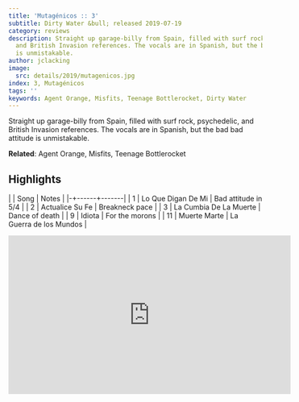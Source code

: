 ```yaml
---
title: 'Mutagénicos :: 3'
subtitle: Dirty Water &bull; released 2019-07-19
category: reviews
description: Straight up garage-billy from Spain, filled with surf rock, psychedelic,
  and British Invasion references. The vocals are in Spanish, but the bad bad attitude
  is unmistakable.
author: jclacking
image:
  src: details/2019/mutagenicos.jpg
index: 3, Mutagénicos
tags: ''
keywords: Agent Orange, Misfits, Teenage Bottlerocket, Dirty Water
---
```

Straight up garage-billy from Spain, filled with surf rock, psychedelic, and British Invasion references. The vocals are in Spanish, but the bad bad attitude is unmistakable.<!--more-->

**Related**: Agent Orange, Misfits, Teenage Bottlerocket

## Highlights

| | Song | Notes |
|-+------+-------|
| 1 | Lo Que Digan De Mi | Bad attitude in 5/4 |
| 2 | Actualice Su Fe | Breakneck pace |
| 3 | La Cumbia De La Muerte | Dance of death |
| 9 | Idiota | For the morons |
| 11 | Muerte Marte | La Guerra de los Mundos |

<div class="tlo-detail-video"><iframe width="560" height="315" src="https://www.youtube.com/embed/noTwXxBp0NM" frameborder="0" allow="autoplay; encrypted-media" allowfullscreen></iframe></div>

